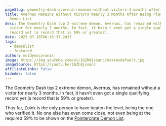 ```yaml
---
pageSlug: geometry-dash-avernus-remains-without-victors-3-months-after-being-placed-on-the-demon-list
title: Avernus Remains Without Victors Nearly 3 Months After Being Placed On The
  Demon List
desc: The Geometry Dash top 2 extreme demon, Avernus, has remained without a
  victor for nearly 3 months. In fact, it hasn't even got a single qualifying
  record yet (a record that is 59% or greater).
date: 2023-07-18T06:16:37.243Z
tags:
  - demonlist
  - featured
author: moldymacaronix
image: https://img.youtube.com/vi/16Zh8jssanc/maxresdefault.jpg
imageSource: https://youtu.be/16Zh8jssanc
affiliateLinks: false
hideAds: false
---
```

The Geometry Dash top 2 extreme demon, Avernus, has remained without a victor for nearly 3 months. In fact, it hasn't even got a single qualifying record yet (a record that is 59% or greater).

Thus far, Zoink is the only person to have beaten the level, being the one who verified it. No one else has even come close, not even being at the required 59% to be shown on the [Pointercrate Demon List](/posts/geometry-dash-demon-list-where-to-find-the-hardest-demons/).